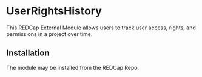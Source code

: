 # UserRightsHistory
This REDCap External Module allows users to track user access, rights, and permissions in a project over time.


## Installation
The module may be installed from the REDCap Repo.

